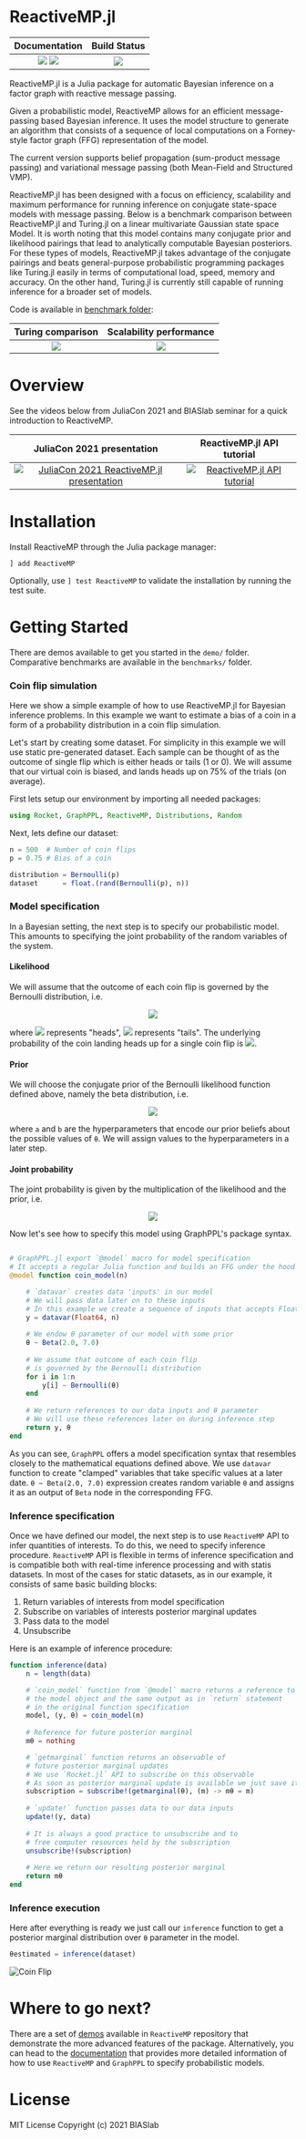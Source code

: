 # ReactiveMP.jl

| **Documentation**                                                               | **Build Status**                                                                                |
|:-------------------------------------------------------------------------------:|:-----------------------------------------------------------------------------------------------:|
| [![][docs-stable-img]][docs-stable-url] [![][docs-dev-img]][docs-dev-url] | [![][ci-img]][ci-url] |

[docs-dev-img]: https://img.shields.io/badge/docs-dev-blue.svg
[docs-dev-url]: https://biaslab.github.io/ReactiveMP.jl/dev

[docs-stable-img]: https://img.shields.io/badge/docs-stable-blue.svg
[docs-stable-url]: https://biaslab.github.io/ReactiveMP.jl/stable

[ci-img]: https://github.com/biaslab/ReactiveMP.jl/actions/workflows/ci.yml/badge.svg?branch=master
[ci-url]: https://github.com/biaslab/ReactiveMP.jl/actions

[codecov-img]: https://codecov.io/gh/biaslab/ReactiveMP.jl/branch/master/graph/badge.svg
[codecov-url]: https://codecov.io/gh/biaslab/ReactiveMP.jl?branch=master

ReactiveMP.jl is a Julia package for automatic Bayesian inference on a factor graph with reactive message passing.

Given a probabilistic model, ReactiveMP allows for an efficient message-passing based Bayesian inference. It uses the model structure to generate an algorithm that consists of a sequence of local computations on a Forney-style factor graph (FFG) representation of the model.

The current version supports belief propagation (sum-product message passing) and variational message passing (both Mean-Field and Structured VMP).

ReactiveMP.jl has been designed with a focus on efficiency, scalability and maximum performance for running inference on conjugate state-space models with message passing. Below is a benchmark comparison between ReactiveMP.jl and Turing.jl on a linear multivariate Gaussian state space Model. It is worth noting that this model contains many conjugate prior and likelihood pairings that lead to analytically computable Bayesian posteriors. For these types of models, ReactiveMP.jl takes advantage of the conjugate pairings and beats general-purpose probabilistic programming packages like Turing.jl easily in terms of computational load, speed, memory  and accuracy. On the other hand, Turing.jl is currently still capable of running inference for a broader set of models. 

Code is available in [benchmark folder](https://github.com/biaslab/ReactiveMP.jl/tree/master/benchmark):

Turing comparison             |  Scalability performance
:-------------------------:|:-------------------------:
![](benchmark/notebooks/plots/lgssm_comparison.svg?raw=true&sanitize=true)  |  ![](benchmark/notebooks/plots/lgssm_scaling.svg?raw=true&sanitize=true)

# Overview 

See the videos below from JuliaCon 2021 and BIASlab seminar for a quick introduction to ReactiveMP.

JuliaCon 2021 presentation |  ReactiveMP.jl API tutorial
:-------------------------:|:-------------------------:
[![JuliaCon 2021 ReactiveMP.jl presentation](https://img.youtube.com/vi/twhTsKsXa_8/0.jpg)](https://www.youtube.com/watch?v=twhTsKsXa_8)  |  [![ReactiveMP.jl API tutorial](https://img.youtube.com/vi/YwjddthBKnM/0.jpg)](https://www.youtube.com/watch?v=YwjddthBKnM)



# Installation

Install ReactiveMP through the Julia package manager:

```
] add ReactiveMP
```

Optionally, use `] test ReactiveMP` to validate the installation by running the test suite.

# Getting Started

There are demos available to get you started in the `demo/` folder. Comparative benchmarks are available in the `benchmarks/` folder.

### Coin flip simulation

Here we show a simple example of how to use ReactiveMP.jl for Bayesian inference problems. In this example we want to estimate a bias of a coin in a form of a probability distribution in a coin flip simulation.

Let's start by creating some dataset. For simplicity in this example we will use static pre-generated dataset. Each sample can be thought of as the outcome of single flip which is either heads or tails (1 or 0). We will assume that our virtual coin is biased, and lands heads up on 75% of the trials (on average).

First lets setup our environment by importing all needed packages:

```julia
using Rocket, GraphPPL, ReactiveMP, Distributions, Random
```

Next, lets define our dataset:

```julia
n = 500  # Number of coin flips
p = 0.75 # Bias of a coin

distribution = Bernoulli(p) 
dataset      = float.(rand(Bernoulli(p), n))
```

### Model specification

In a Bayesian setting, the next step is to specify our probabilistic model. This amounts to specifying the joint probability of the random variables of the system.

#### Likelihood
We will assume that the outcome of each coin flip is governed by the Bernoulli distribution, i.e.

<p align="center">
    <img src="https://render.githubusercontent.com/render/math?math=y_i%20\sim%20\mathrm{Bernoulli}(\theta)">
</p>

where <img src="https://render.githubusercontent.com/render/math?math=y_1%20=%201"> represents "heads", <img src="https://render.githubusercontent.com/render/math?math=y_1%20=%200"> represents "tails". The underlying probability of the coin landing heads up for a single coin flip is <img src="https://render.githubusercontent.com/render/math?math=\theta%20\in%20[0,1]">.

#### Prior
We will choose the conjugate prior of the Bernoulli likelihood function defined above, namely the beta distribution, i.e.

<p align="center">
    <img src="https://render.githubusercontent.com/render/math?math=\theta%20\sim%20Beta(a,%20b)">
</p>

where ``a`` and ``b`` are the hyperparameters that encode our prior beliefs about the possible values of ``θ``. We will assign values to the hyperparameters in a later step.   

#### Joint probability
The joint probability is given by the multiplication of the likelihood and the prior, i.e.

<p align="center">
    <img src="https://render.githubusercontent.com/render/math?math=P(y_{1:N},%20\theta)%20=%20P(\theta)%20\prod_{i=1}^N%20P(y_i%20|%20\theta).">
</p>

Now let's see how to specify this model using GraphPPL's package syntax.

```julia

# GraphPPL.jl export `@model` macro for model specification
# It accepts a regular Julia function and builds an FFG under the hood
@model function coin_model(n)

    # `datavar` creates data 'inputs' in our model
    # We will pass data later on to these inputs
    # In this example we create a sequence of inputs that accepts Float64
    y = datavar(Float64, n)
    
    # We endow θ parameter of our model with some prior
    θ ~ Beta(2.0, 7.0)
    
    # We assume that outcome of each coin flip 
    # is governed by the Bernoulli distribution
    for i in 1:n
        y[i] ~ Bernoulli(θ)
    end
    
    # We return references to our data inputs and θ parameter
    # We will use these references later on during inference step
    return y, θ
end

```

As you can see, `GraphPPL` offers a model specification syntax that resembles closely to the mathematical equations defined above. We use `datavar` function to create "clamped" variables that take specific values at a later date. `θ ~ Beta(2.0, 7.0)` expression creates random variable `θ` and assigns it as an output of `Beta` node in the corresponding FFG. 

### Inference specification

Once we have defined our model, the next step is to use `ReactiveMP` API to infer quantities of interests. To do this, we need to specify inference procedure. `ReactiveMP` API is flexible in terms of inference specification and is compatible both with real-time inference processing and with statis datasets. In most of the cases for static datasets, as in our example, it consists of same basic building blocks:

1. Return variables of interests from model specification
2. Subscribe on variables of interests posterior marginal updates
3. Pass data to the model
4. Unsubscribe 

Here is an example of inference procedure:

```julia
function inference(data)
    n = length(data)

    # `coin_model` function from `@model` macro returns a reference to 
    # the model object and the same output as in `return` statement 
    # in the original function specification
    model, (y, θ) = coin_model(n)
    
    # Reference for future posterior marginal 
    mθ = nothing

    # `getmarginal` function returns an observable of 
    # future posterior marginal updates
    # We use `Rocket.jl` API to subscribe on this observable
    # As soon as posterior marginal update is available we just save it in `mθ`
    subscription = subscribe!(getmarginal(θ), (m) -> mθ = m)
    
    # `update!` function passes data to our data inputs
    update!(y, data)
    
    # It is always a good practice to unsubscribe and to 
    # free computer resources held by the subscription
    unsubscribe!(subscription)
    
    # Here we return our resulting posterior marginal
    return mθ
end
```

### Inference execution

Here after everything is ready we just call our `inference` function to get a posterior marginal distribution over `θ` parameter in the model.

```julia
θestimated = inference(dataset)
```

![Coin Flip](docs/src/assets/img/coin-flip.svg?raw=true&sanitize=true "ReactiveMP.jl Benchmark")

# Where to go next?
There are a set of [demos](https://github.com/biaslab/ReactiveMP.jl/tree/master/demo) available in `ReactiveMP` repository that demonstrate the more advanced features of the package. Alternatively, you can head to the [documentation][docs-stable-url] that provides more detailed information of how to use `ReactiveMP` and `GraphPPL` to specify probabilistic models.

# License

MIT License Copyright (c) 2021 BIASlab
